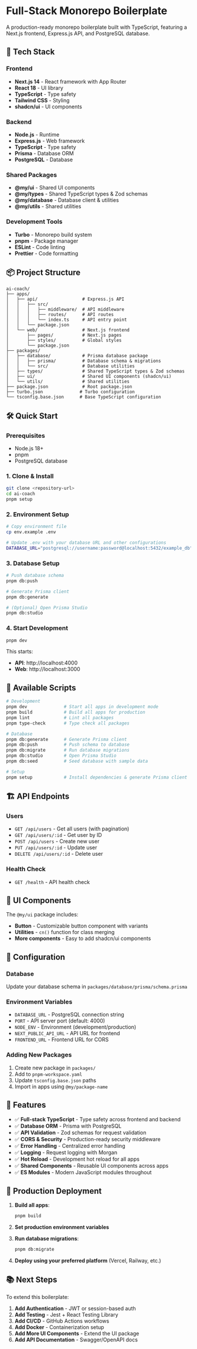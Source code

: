# Full-Stack Monorepo Boilerplate

A production-ready monorepo boilerplate built with TypeScript, featuring a Next.js frontend, Express.js API, and PostgreSQL database.

## 🚀 **Tech Stack**

### **Frontend**

- **Next.js 14** - React framework with App Router
- **React 18** - UI library
- **TypeScript** - Type safety
- **Tailwind CSS** - Styling
- **shadcn/ui** - UI components

### **Backend**

- **Node.js** - Runtime
- **Express.js** - Web framework
- **TypeScript** - Type safety
- **Prisma** - Database ORM
- **PostgreSQL** - Database

### **Shared Packages**

- **@my/ui** - Shared UI components
- **@my/types** - Shared TypeScript types & Zod schemas
- **@my/database** - Database client & utilities
- **@my/utils** - Shared utilities

### **Development Tools**

- **Turbo** - Monorepo build system
- **pnpm** - Package manager
- **ESLint** - Code linting
- **Prettier** - Code formatting

## 📦 **Project Structure**

```
ai-coach/
├── apps/
│   ├── api/                 # Express.js API
│   │   ├── src/
│   │   │   ├── middleware/  # API middleware
│   │   │   ├── routes/      # API routes
│   │   │   └── index.ts     # API entry point
│   │   └── package.json
│   └── web/                 # Next.js frontend
│       ├── pages/           # Next.js pages
│       ├── styles/          # Global styles
│       └── package.json
├── packages/
│   ├── database/            # Prisma database package
│   │   ├── prisma/          # Database schema & migrations
│   │   └── src/             # Database utilities
│   ├── types/               # Shared TypeScript types & Zod schemas
│   ├── ui/                  # Shared UI components (shadcn/ui)
│   └── utils/               # Shared utilities
├── package.json             # Root package.json
├── turbo.json              # Turbo configuration
└── tsconfig.base.json      # Base TypeScript configuration
```

## 🛠️ **Quick Start**

### **Prerequisites**

- Node.js 18+
- pnpm
- PostgreSQL database

### **1. Clone & Install**

```bash
git clone <repository-url>
cd ai-coach
pnpm setup
```

### **2. Environment Setup**

```bash
# Copy environment file
cp env.example .env

# Update .env with your database URL and other configurations
DATABASE_URL="postgresql://username:password@localhost:5432/example_db"
```

### **3. Database Setup**

```bash
# Push database schema
pnpm db:push

# Generate Prisma client
pnpm db:generate

# (Optional) Open Prisma Studio
pnpm db:studio
```

### **4. Start Development**

```bash
pnpm dev
```

This starts:

- **API**: http://localhost:4000
- **Web**: http://localhost:3000

## 📝 **Available Scripts**

```bash
# Development
pnpm dev              # Start all apps in development mode
pnpm build            # Build all apps for production
pnpm lint             # Lint all packages
pnpm type-check       # Type check all packages

# Database
pnpm db:generate      # Generate Prisma client
pnpm db:push          # Push schema to database
pnpm db:migrate       # Run database migrations
pnpm db:studio        # Open Prisma Studio
pnpm db:seed          # Seed database with sample data

# Setup
pnpm setup            # Install dependencies & generate Prisma client
```

## 🏗️ **API Endpoints**

### **Users**

- `GET /api/users` - Get all users (with pagination)
- `GET /api/users/:id` - Get user by ID
- `POST /api/users` - Create new user
- `PUT /api/users/:id` - Update user
- `DELETE /api/users/:id` - Delete user

### **Health Check**

- `GET /health` - API health check

## 🎨 **UI Components**

The `@my/ui` package includes:

- **Button** - Customizable button component with variants
- **Utilities** - `cn()` function for class merging
- **More components** - Easy to add shadcn/ui components

## 🔧 **Configuration**

### **Database**

Update your database schema in `packages/database/prisma/schema.prisma`

### **Environment Variables**

- `DATABASE_URL` - PostgreSQL connection string
- `PORT` - API server port (default: 4000)
- `NODE_ENV` - Environment (development/production)
- `NEXT_PUBLIC_API_URL` - API URL for frontend
- `FRONTEND_URL` - Frontend URL for CORS

### **Adding New Packages**

1. Create new package in `packages/`
2. Add to `pnpm-workspace.yaml`
3. Update `tsconfig.base.json` paths
4. Import in apps using `@my/package-name`

## 🧪 **Features**

- ✅ **Full-stack TypeScript** - Type safety across frontend and backend
- ✅ **Database ORM** - Prisma with PostgreSQL
- ✅ **API Validation** - Zod schemas for request validation
- ✅ **CORS & Security** - Production-ready security middleware
- ✅ **Error Handling** - Centralized error handling
- ✅ **Logging** - Request logging with Morgan
- ✅ **Hot Reload** - Development hot reload for all apps
- ✅ **Shared Components** - Reusable UI components across apps
- ✅ **ES Modules** - Modern JavaScript modules throughout

## 🚀 **Production Deployment**

1. **Build all apps**:

   ```bash
   pnpm build
   ```

2. **Set production environment variables**

3. **Run database migrations**:

   ```bash
   pnpm db:migrate
   ```

4. **Deploy using your preferred platform** (Vercel, Railway, etc.)

## 📚 **Next Steps**

To extend this boilerplate:

1. **Add Authentication** - JWT or session-based auth
2. **Add Testing** - Jest + React Testing Library
3. **Add CI/CD** - GitHub Actions workflows
4. **Add Docker** - Containerization setup
5. **Add More UI Components** - Extend the UI package
6. **Add API Documentation** - Swagger/OpenAPI docs
